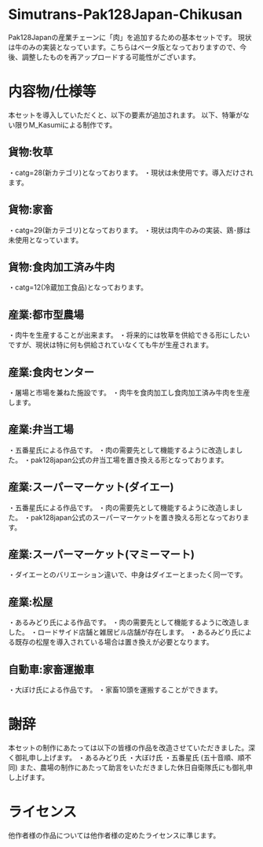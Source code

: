 # Simutrans-Pak128Japan-Chikusan
Pak128Japanの産業チェーンに「肉」を追加するための基本セットです。
現状は牛のみの実装となっています。こちらはベータ版となっておりますので、今後、調整したものを再アップロードする可能性がございます。

# 内容物/仕様等
本セットを導入していただくと、以下の要素が追加されます。
以下、特筆がない限りM_Kasumiによる制作です。

## 貨物:牧草
・catg=28(新カテゴリ)となっております。
・現状は未使用です。導入だけされます。

## 貨物:家畜
・catg=29(新カテゴリ)となっております。
・現状は肉牛のみの実装、鶏･豚は未使用となっています。

## 貨物:食肉加工済み牛肉
・catg=12(冷蔵加工食品)となっております。

## 産業:都市型農場
・肉牛を生産することが出来ます。
・将来的には牧草を供給できる形にしたいですが、現状は特に何も供給されていなくても牛が生産されます。

## 産業:食肉センター
・屠場と市場を兼ねた施設です。
・肉牛を食肉加工し食肉加工済み牛肉を生産します。

## 産業:弁当工場
・五番星氏による作品です。
・肉の需要先として機能するように改造しました。
・pak128japan公式の弁当工場を置き換える形となっております。

## 産業:スーパーマーケット(ダイエー)
・五番星氏による作品です。
・肉の需要先として機能するように改造しました。
・pak128japan公式のスーパーマーケットを置き換える形となっております。

## 産業:スーパーマーケット(マミーマート)
・ダイエーとのバリエーション違いで、中身はダイエーとまったく同一です。

## 産業:松屋
・あるみどり氏による作品です。
・肉の需要先として機能するように改造しました。
・ロードサイド店舗と雑居ビル店舗が存在します。
・あるみどり氏による既存の松屋を導入されている場合は置き換えが必要となります。

## 自動車:家畜運搬車
・大ぼけ氏による作品です。
・家畜10頭を運搬することができます。

# 謝辞
本セットの制作にあたっては以下の皆様の作品を改造させていただきました。深く御礼申し上げます。
・あるみどり氏
・大ぼけ氏
・五番星氏
(五十音順、順不同)
また、農場の制作にあたって助言をいただきました休日自衛隊氏にも御礼申し上げます。

# ライセンス
他作者様の作品については他作者様の定めたライセンスに準じます。
